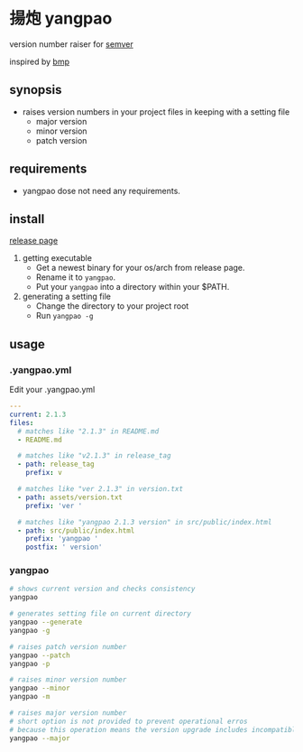 揚炮 yangpao
============

version number raiser for [semver](http://semver.org/)

inspired by [bmp](https://github.com/kt3k/bmp)


synopsis
--------

- raises version numbers in your project files in keeping with a setting file
    - major version
    - minor version
    - patch version


requirements
------------

- yangpao dose not need any requirements.


install
-------

[release page](https://github.com/januswel/yangpao/releases)

1. getting executable
    - Get a newest binary for your os/arch from release page.
    - Rename it to `yangpao`.
    - Put your `yangpao` into a directory within your $PATH.
2. generating a setting file
    - Change the directory to your project root
    - Run `yangpao -g`


usage
-----

### .yangpao.yml

Edit your .yangpao.yml

```yml
---
current: 2.1.3
files:
  # matches like "2.1.3" in README.md
  - README.md

  # matches like "v2.1.3" in release_tag
  - path: release_tag
    prefix: v

  # matches like "ver 2.1.3" in version.txt
  - path: assets/version.txt
    prefix: 'ver '

  # matches like "yangpao 2.1.3 version" in src/public/index.html
  - path: src/public/index.html
    prefix: 'yangpao '
    postfix: ' version'
```

### yangpao

```sh
# shows current version and checks consistency
yangpao

# generates setting file on current directory
yangpao --generate
yangpao -g

# raises patch version number
yangpao --patch
yangpao -p

# raises minor version number
yangpao --minor
yangpao -m

# raises major version number
# short option is not provided to prevent operational erros
# because this operation means the version upgrade includes incompatible changes
yangpao --major
```
